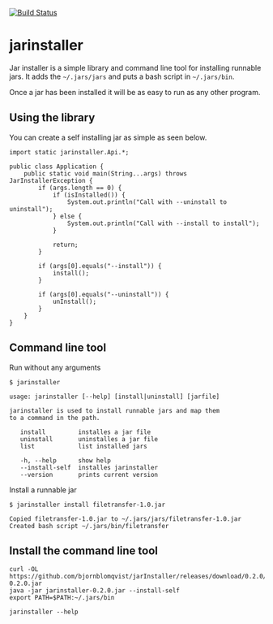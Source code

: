 [![Build Status](https://travis-ci.org/bjornblomqvist/jarInstaller.svg?branch=master)](https://travis-ci.org/bjornblomqvist/jarInstaller)

# jarinstaller

Jar installer is a simple library and command line tool for installing runnable
jars. It adds the `~/.jars/jars` and puts a bash script in `~/.jars/bin`.

Once a jar has been installed it will be as easy to run as any other program.

## Using the library
	
You can create a self installing jar as simple as seen below.

    import static jarinstaller.Api.*;

    public class Application {
        public static void main(String...args) throws JarInstallerException {
            if (args.length == 0) {
                if (isInstalled()) {
                    System.out.println("Call with --uninstall to uninstall");
                } else {
                    System.out.println("Call with --install to install");
                }

                return;
            }

            if (args[0].equals("--install")) {
                install();
            }

            if (args[0].equals("--uninstall")) {
                unInstall();
            }
        }
    }

## Command line tool

Run without any arguments

    $ jarinstaller

    usage: jarinstaller [--help] [install|uninstall] [jarfile]

    jarinstaller is used to install runnable jars and map them
    to a command in the path.

       install         installes a jar file
       uninstall       uninstalles a jar file
       list            list installed jars

       -h, --help      show help
       --install-self  installes jarinstaller
       --version       prints current version

Install a runnable jar

    $ jarinstaller install filetransfer-1.0.jar

    Copied filetransfer-1.0.jar to ~/.jars/jars/filetransfer-1.0.jar
    Created bash script ~/.jars/bin/filetransfer
    
## Install the command line tool

    curl -OL https://github.com/bjornblomqvist/jarInstaller/releases/download/0.2.0/jarinstaller-0.2.0.jar
    java -jar jarinstaller-0.2.0.jar --install-self
    export PATH=$PATH:~/.jars/bin

    jarinstaller --help